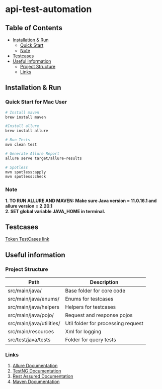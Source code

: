 # api-test-automation

## Table of Contents
- [Installation & Run](#installation)
    - [Quick Start](#quick-start)
    - [Note](#note)
- [Testcases](#Testcases)
- [Useful information](#useful-information)
    - [Project Structure](#project-stracture)
    - [Links](#links)

## <a name="installation"></a>Installation & Run
### <a name="quick-start"></a>Quick Start for Mac User

 ```bash
 # Install maven 
 brew install maven
 
 #Install allure
 brew install allure

# Run Tests
mvn clean test

# Generate Allure Report 
allure serve target/allure-results

# Spotless 
mvn spotless:apply
mvn spotless:check
```

### <a name="note"></a>Note

**1. TO RUN ALLURE AND MAVEN:
Make sure Java version = 11.0.16.1 and allure version = 2.20.1** <br>
**2. SET  global variable JAVA_HOME in terminal.** <br>
## <a name="#testcases"></a>Testcases
[Token TestCases link](https://docs.google.com/spreadsheets/d/1IN46tcXhezuYC-zLRoicmxu0DQ4qO5HF003QcdfsxYg/edit#gid=1301695409)

## <a name="useful-information"></a>Useful information
### <a name="project-stracture"></a>Project Structure

| Path                     | Description                        |
|--------------------------|------------------------------------|
| src/main/java/           | Base folder for core code          |   |   |   |
| src/main/java/enums/     | Enums for testcases                |   |   |   |
| src/main/java/helpers    | Helpers for testcases              |   |   |   |
| src/main/java/pojo/      | Request and response pojos         |   |   |   |
| src/main/java/utilities/ | Util folder for processing request |   |   |   |
| src/main/resources       | Xml for logging                    |   |   |   |
| src/test/java/tests      | Folder for query tests             |   |   |   |
### <a name="links"></a>Links
1. [Allure Documentation](https://docs.qameta.io/allure/#_testng)
2. [TestNG Documentation](https://testng.org/doc/documentation-main.html)
3. [Rest Assured Documentation](https://github.com/rest-assured/rest-assured/wiki/Usage)
4. [Maven Documentation](https://maven.apache.org/guides/)
 

